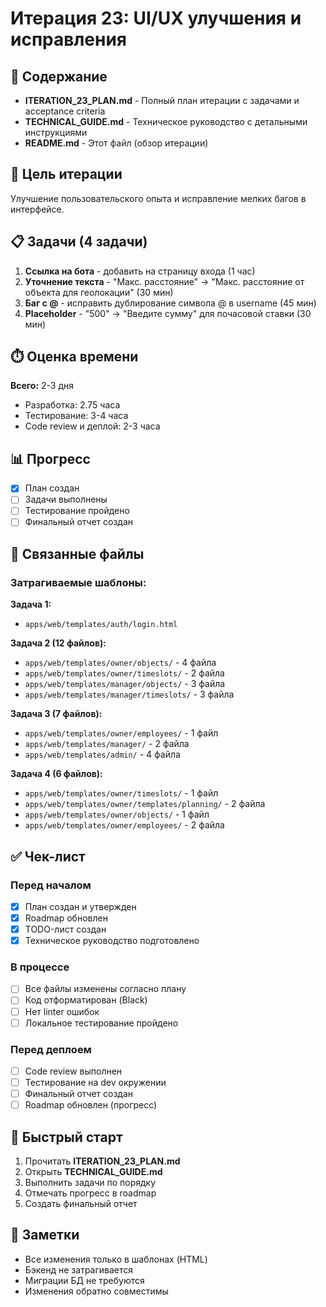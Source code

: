 # Итерация 23: UI/UX улучшения и исправления

## 📁 Содержание

- **ITERATION_23_PLAN.md** - Полный план итерации с задачами и acceptance criteria
- **TECHNICAL_GUIDE.md** - Техническое руководство с детальными инструкциями
- **README.md** - Этот файл (обзор итерации)

## 🎯 Цель итерации

Улучшение пользовательского опыта и исправление мелких багов в интерфейсе.

## 📋 Задачи (4 задачи)

1. **Ссылка на бота** - добавить на страницу входа (1 час)
2. **Уточнение текста** - "Макс. расстояние" → "Макс. расстояние от объекта для геолокации" (30 мин)
3. **Баг с @** - исправить дублирование символа @ в username (45 мин)
4. **Placeholder** - "500" → "Введите сумму" для почасовой ставки (30 мин)

## ⏱️ Оценка времени

**Всего:** 2-3 дня
- Разработка: 2.75 часа
- Тестирование: 3-4 часа
- Code review и деплой: 2-3 часа

## 📊 Прогресс

- [x] План создан
- [ ] Задачи выполнены
- [ ] Тестирование пройдено
- [ ] Финальный отчет создан

## 🔗 Связанные файлы

### Затрагиваемые шаблоны:

**Задача 1:**
- `apps/web/templates/auth/login.html`

**Задача 2 (12 файлов):**
- `apps/web/templates/owner/objects/` - 4 файла
- `apps/web/templates/owner/timeslots/` - 2 файла
- `apps/web/templates/manager/objects/` - 3 файла
- `apps/web/templates/manager/timeslots/` - 3 файла

**Задача 3 (7 файлов):**
- `apps/web/templates/owner/employees/` - 1 файл
- `apps/web/templates/manager/` - 2 файла
- `apps/web/templates/admin/` - 4 файла

**Задача 4 (6 файлов):**
- `apps/web/templates/owner/timeslots/` - 1 файл
- `apps/web/templates/owner/templates/planning/` - 2 файла
- `apps/web/templates/owner/objects/` - 1 файл
- `apps/web/templates/owner/employees/` - 2 файла

## ✅ Чек-лист

### Перед началом
- [x] План создан и утвержден
- [x] Roadmap обновлен
- [x] TODO-лист создан
- [x] Техническое руководство подготовлено

### В процессе
- [ ] Все файлы изменены согласно плану
- [ ] Код отформатирован (Black)
- [ ] Нет linter ошибок
- [ ] Локальное тестирование пройдено

### Перед деплоем
- [ ] Code review выполнен
- [ ] Тестирование на dev окружении
- [ ] Финальный отчет создан
- [ ] Roadmap обновлен (прогресс)

## 🚀 Быстрый старт

1. Прочитать **ITERATION_23_PLAN.md**
2. Открыть **TECHNICAL_GUIDE.md**
3. Выполнить задачи по порядку
4. Отмечать прогресс в roadmap
5. Создать финальный отчет

## 📝 Заметки

- Все изменения только в шаблонах (HTML)
- Бэкенд не затрагивается
- Миграции БД не требуются
- Изменения обратно совместимы

